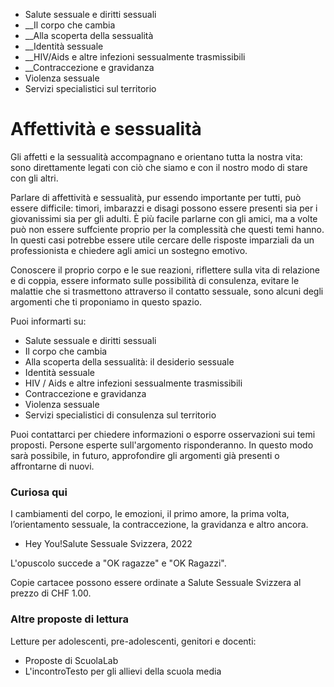   * Salute sessuale e diritti sessuali
  *  __Il corpo che cambia
  *  __Alla scoperta della sessualità
  *  __Identità sessuale
  *  __HIV/Aids e altre infezioni sessualmente trasmissibili
  *  __Contraccezione e gravidanza
  * Violenza sessuale
  * Servizi specialistici sul territorio

#  Affettività e sessualità

Gli affetti e la sessualità accompagnano e orientano tutta la nostra vita:
sono direttamente legati con ciò che siamo e con il nostro modo di stare con
gli altri.

Parlare di affettività e sessualità, pur essendo importante per tutti, può
essere difficile: timori, imbarazzi e disagi possono essere presenti sia per i
giovanissimi sia per gli adulti. È più facile parlarne con gli amici, ma a
volte può non essere suffciente proprio per la complessità che questi temi
hanno. In questi casi potrebbe essere utile cercare delle risposte imparziali
da un professionista e chiedere agli amici un sostegno emotivo.

Conoscere il proprio corpo e le sue reazioni, riflettere sulla vita di
relazione e di coppia, essere informato sulle possibilità di consulenza,
evitare le malattie che si trasmettono attraverso il contatto sessuale, sono
alcuni degli argomenti che ti proponiamo in questo spazio.  
  
Puoi informarti su:

  * Salute sessuale e diritti sessuali
  * Il corpo che cambia
  * Alla scoperta della sessualità: il desiderio sessuale
  * Identità sessuale
  * HIV / Aids e altre infezioni sessualmente trasmissibili
  * Contraccezione e gravidanza
  * Violenza sessuale
  * Servizi specialistici di consulenza sul territorio

Puoi contattarci per chiedere informazioni o esporre osservazioni sui temi
proposti. Persone esperte sull'argomento risponderanno. In questo modo sarà
possibile, in futuro, approfondire gli argomenti già presenti o affrontarne di
nuovi.

###  Curiosa qui

I cambiamenti del corpo, le emozioni, il primo amore, la prima volta,
l’orientamento sessuale, la contraccezione, la gravidanza e altro ancora.

  * Hey You!Salute Sessuale Svizzera, 2022

L'opuscolo succede a "OK ragazze" e "OK Ragazzi".

Copie cartacee possono essere ordinate a Salute Sessuale Svizzera al prezzo di
CHF 1.00.

###  Altre proposte di lettura

Letture per adolescenti, pre-adolescenti, genitori e docenti:

  * Proposte di ScuolaLab
  * L'incontroTesto per gli allievi della scuola media

